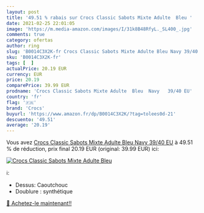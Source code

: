 ```yaml
---
layout: post
title: '49.51 % rabais sur Crocs Classic Sabots Mixte Adulte  Bleu '
date: 2021-02-25 22:01:05
image: 'https://m.media-amazon.com/images/I/31k8B48RfyL._SL400_.jpg'
comments: true
category: ofertas
author: ring
slug: 'B0014C3X2K-fr Crocs Classic Sabots Mixte Adulte Bleu Navy 39/40 EU'
sku: 'B0014C3X2K-fr'
tags: [  ]
actualPrice: 20.19 EUR
currency: EUR
price: 20.19
comparePrice: 39.99 EUR
prodname: 'Crocs Classic Sabots Mixte Adulte  Bleu  Navy   39/40 EU'
country: 'fr'
flag: '🇫🇷'
brand: 'Crocs'
buyurl: 'https://www.amazon.fr/dp/B0014C3X2K/?tag=tolees0d-21'
descuento: '49.51'
average: '20.19'
---
```


Vous avez [Crocs Classic Sabots Mixte Adulte  Bleu  Navy   39/40 EU](https://www.amazon.fr/dp/B0014C3X2K/?tag=tolees0d-21)  à  49.51 % de réduction, prix final  20.19 EUR (original: 39.99 EUR) ici:

[![Crocs Classic Sabots Mixte Adulte  Bleu ](https://m.media-amazon.com/images/I/31k8B48RfyL._SL400_.jpg)](https://www.amazon.fr/dp/B0014C3X2K/?tag=tolees0d-21)

ℹ️:

- Dessus: Caoutchouc
- Doublure : synthétique

[🛒 Achetez-le maintenant!!](https://www.amazon.fr/dp/B0014C3X2K/?tag=tolees0d-21)
